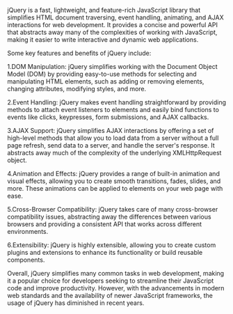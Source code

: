 jQuery is a fast, lightweight, and feature-rich JavaScript library that simplifies HTML document traversing, event handling, animating, and AJAX interactions for web development. It provides a concise and powerful API that abstracts away many of the complexities of working with JavaScript, making it easier to write interactive and dynamic web applications.

Some key features and benefits of jQuery include:

1.DOM Manipulation: jQuery simplifies working with the Document Object Model (DOM) by providing easy-to-use methods for selecting and manipulating HTML elements, such as adding or removing elements, changing attributes, modifying styles, and more.

2.Event Handling: jQuery makes event handling straightforward by providing methods to attach event listeners to elements and easily bind functions to events like clicks, keypresses, form submissions, and AJAX callbacks.

3.AJAX Support: jQuery simplifies AJAX interactions by offering a set of high-level methods that allow you to load data from a server without a full page refresh, send data to a server, and handle the server's response. It abstracts away much of the complexity of the underlying XMLHttpRequest object.

4.Animation and Effects: jQuery provides a range of built-in animation and visual effects, allowing you to create smooth transitions, fades, slides, and more. These animations can be applied to elements on your web page with ease.

5.Cross-Browser Compatibility: jQuery takes care of many cross-browser compatibility issues, abstracting away the differences between various browsers and providing a consistent API that works across different environments.

6.Extensibility: jQuery is highly extensible, allowing you to create custom plugins and extensions to enhance its functionality or build reusable components.

Overall, jQuery simplifies many common tasks in web development, making it a popular choice for developers seeking to streamline their JavaScript code and improve productivity. However, with the advancements in modern web standards and the availability of newer JavaScript frameworks, the usage of jQuery has diminished in recent years.